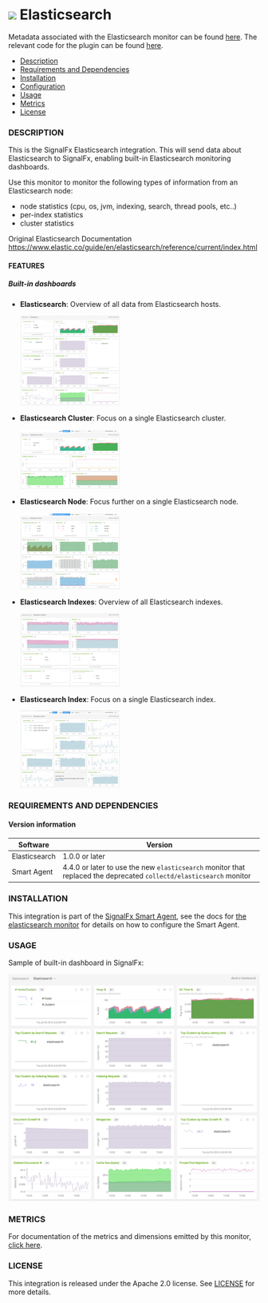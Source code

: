 # ![](https://github.com/signalfx/integrations/blob/master/elasticsearch/img/integrations_elasticsearch.png) Elasticsearch

Metadata associated with the Elasticsearch monitor can be found <a target="_blank" href="https://github.com/signalfx/integrations/tree/release/elasticsearch">here</a>. The relevant code for the plugin can be found <a target="_blank" href="https://github.com/signalfx/signalfx-agent/tree/master/internal/monitors/elasticsearch">here</a>.

- [Description](#description)
- [Requirements and Dependencies](#requirements-and-dependencies)
- [Installation](#installation)
- [Configuration](#configuration)
- [Usage](#usage)
- [Metrics](#metrics)
- [License](#license)

### DESCRIPTION

This is the SignalFx Elasticsearch integration. This will send data about Elasticsearch to SignalFx, enabling built-in Elasticsearch monitoring dashboards.

Use this monitor to monitor the following types of information from an Elasticsearch node:

  * node statistics (cpu, os, jvm, indexing, search, thread pools, etc..)
  * per-index statistics
  * cluster statistics

Original Elasticsearch Documentation <a target="_blank" href="https://www.elastic.co/guide/en/elasticsearch/reference/current/index.html">https://www.elastic.co/guide/en/elasticsearch/reference/current/index.html</a>

#### FEATURES

##### Built-in dashboards

- **Elasticsearch**: Overview of all data from Elasticsearch hosts.

  [<img src='./img/dashboard_elasticsearch.png' width=200px>](./img/dashboard_elasticsearch.png)

- **Elasticsearch Cluster**: Focus on a single Elasticsearch cluster.

  [<img src='./img/dashboard_elasticsearch_cluster.png' width=200px>](./img/dashboard_elasticsearch_cluster.png)

- **Elasticsearch Node**: Focus further on a single Elasticsearch node.

  [<img src='./img/dashboard_elasticsearch_node.png' width=200px>](./img/dashboard_elasticsearch_node.png)

- **Elasticsearch Indexes**: Overview of all Elasticsearch indexes.

  [<img src='./img/dashboard_elasticsearch_indexes.png' width=200px>](./img/dashboard_elasticsearch_indexes.png)

- **Elasticsearch Index**: Focus on a single Elasticsearch index.

  [<img src='./img/dashboard_elasticsearch_index.png' width=200px>](./img/dashboard_elasticsearch_index.png)

### REQUIREMENTS AND DEPENDENCIES

#### Version information

| Software          | Version        |
|-------------------|----------------|
| Elasticsearch     | 1.0.0 or later |
| Smart Agent       | 4.4.0 or later to use the new `elasticsearch` monitor that replaced the deprecated `collectd/elasticsearch` monitor |

### INSTALLATION

This integration is part of the <a
href="https://docs.signalfx.com/en/latest/integrations/agent/index.html"
target="_blank">SignalFx Smart Agent</a>, see the docs for <a
href="https://docs.signalfx.com/en/latest/integrations/agent/monitors/elasticsearch.html"
target="_blank">the elasticsearch monitor</a> for details on how to configure
the Smart Agent.

### USAGE

Sample of built-in dashboard in SignalFx:

![](././img/dashboard_elasticsearch.png)

### METRICS

For documentation of the metrics and dimensions emitted by this monitor, [click here](./docs).

### LICENSE

This integration is released under the Apache 2.0 license. See [LICENSE](./LICENSE) for more details.
